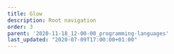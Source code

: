 ```yaml
---
title: Glow
description: Root navigation
order: 3
parent: '2020-11-18_12-00-00_programming-languages'
last_updated: "2020-07-09T17:00:00+01:00"
---
```

